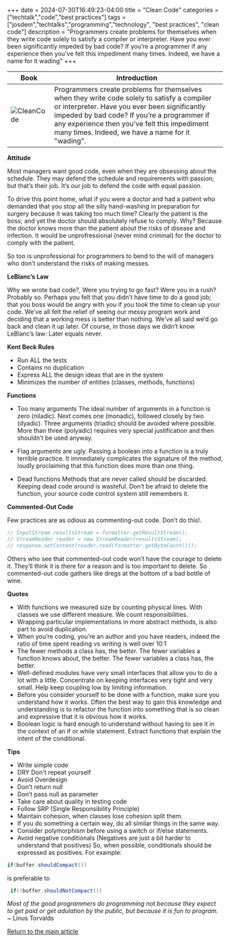 +++
date = 2024-07-30T16:49:23-04:00
title = "Clean Code"
categories = ["techtalk","code","best practices"]
tags = ["josdem","techtalks","programming","technology", "best practices", "clean code"]
description = "Programmers create problems for themselves when they write code solely to satisfy a compiler or interpreter. Have you ever been significantly impeded by bad code? If you’re a programmer if any experience then you’ve felt this impediment many times. Indeed, we have a name for it wading"
+++

| Book | Introduction |
|---|---|
|![CleanCode](/images/best_practices/clean_code.jpg) |Programmers create problems for themselves when they write code solely to satisfy a compiler or interpreter. Have you ever been significantly impeded by bad code? If you’re a programmer if any experience then you’ve felt this impediment many times. Indeed, we have a name for it "wading".|


**Attitude**

Most managers want good code, even when they are obsessing about the schedule. They may defend the schedule and requirements with passion; but that’s their job. It’s our job to defend the code with equal passion.

To drive this point home, what if you were a doctor and had a patient who demanded that you stop all the silly hand-washing in preparation for surgery because it was taking too much time? Clearly the patient is the boss; and yet the doctor should absolutely refuse to comply. Why? Because the doctor knows more than the patient about the risks of disease and infection. It would be unprofressional (never mind criminal) for the doctor to comply with the patient.

So too is unprofessional for programmers to bend to the will of managers who don’t understand the risks of making messes.

**LeBlanc’s Law**

Why we wrote bad code?, Were you trying to go fast? Were you in a rush? Probably so. Perhaps you felt that you didn’t have time to do a good job; that you boss would be angry with you if you took the time to clean up your code. We’ve all felt the relief of seeing our messy program work and deciding that a working mess is better than nothing. We’ve all said we’d go back and clean it up later. Of course, in those days we didn’t know LeBlanc’s law: Later equals never.

**Kent Beck Rules**

* Run ALL the tests
* Contains no duplication
* Express ALL the design ideas that are in the system
* Minimizes the number of entities (classes, methods, functions)

**Functions**

* Too many arguments The ideal number of arguments in a function is zero (niladic). Next comes one (monadic), followed closely by two (dyadic). Three arguments (triadic) should be avoided where possible. More than three (polyadic) requires very special justification and then shouldn’t be used anyway.

* Flag arguments are ugly. Passing a boolean into a function is a truly terrible practice. It immediately complicates the signature of the method, loudly proclaiming that this function does more than one thing.

* Dead functions Methods that are never called should be discarded. Keeping dead code around is wasteful. Don’t be afraid to delete the function, your source code control system still remembers it.

**Commented-Out Code**

Few practices are as odious as commenting-out code. Don’t do this!.

```java
// InputStream resultsStream = formatter.getResultStream();
// StreamReader reader = new StreamReader(resultsStream);
// response.setContent(reader.read(formatter.getByteCount()));
```

Others who see that commented-out code won’t have the courage to delete it. They’ll think it is there for a reason and is too important to delete. So commented-out code gathers like dregs at the bottom of a bad bottle of wine.

**Quotes**

* With functions we measured size by counting physical lines. With classes we use different measure. We count responsibilities.
* Wrapping particular implementations in more abstract methods, is also part to avoid duplication.
* When you’re coding, you’re an author and you have readers, indeed the ratio of time spent reading vs writing is well over 10:1
* The fewer methods a class has, the better. The fewer variables a function knows about, the better. The fewer variables a class has, the better.
* Well-defined modules have very small interfaces that allow you to do a lot with a little. Concentrate on keeping interfaces very tight and very small. Help keep coupling low by limiting information.
* Before you consider yourself to be done with a function, make sure you understand how it works. Often the best way to gain this knowledge and understanding is to refactor the function into something that is so clean and expressive that it is obvious how it works.
* Boolean logic is hard enough to understand without having to see it in the context of an if or while statement. Extract functions that explain the intent of the conditional.

**Tips**

* Write simple code
* DRY Don't repeat yourself
* Avoid Overdesign
* Don’t return null
* Don’t pass null as parameter
* Take care about quality in testing code
* Follow SRP (Single Responsibility Principle)
* Maintain cohesion, when classes lose cohesion split them.
* If you do something a certain way, do all similar things in the same way.
* Consider polymorphism before using a switch or if/else statements.
* Avoid negative conditionals (Negatives are just a bit harder to understand that positives) So, when possible, conditionals should be expressed as positives. For example:

```java
if(buffer.shouldCompact())
```

is preferable to

```java
 if(!buffer.shouldNotCompact())
```

*Most of the good programmers do programming not because they expect to get paid or get adulation by the public, but because it is fun to program.* ~ Linus Torvalds

[Return to the main article](/techtalk/best_practices)
